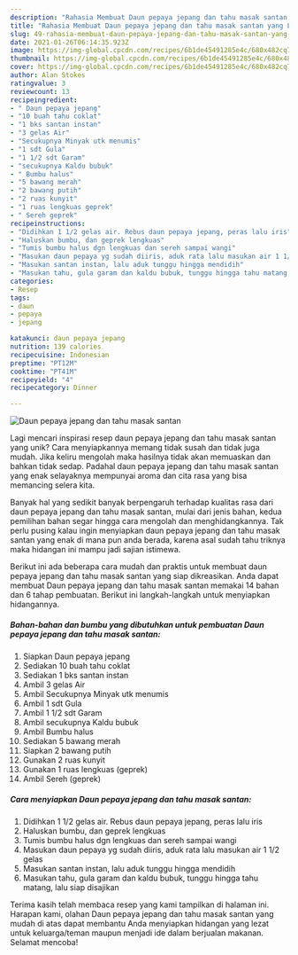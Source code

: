 ```yaml
---
description: "Rahasia Membuat Daun pepaya jepang dan tahu masak santan yang Lezat"
title: "Rahasia Membuat Daun pepaya jepang dan tahu masak santan yang Lezat"
slug: 49-rahasia-membuat-daun-pepaya-jepang-dan-tahu-masak-santan-yang-lezat
date: 2021-01-26T06:14:35.923Z
image: https://img-global.cpcdn.com/recipes/6b1de45491285e4c/680x482cq70/daun-pepaya-jepang-dan-tahu-masak-santan-foto-resep-utama.jpg
thumbnail: https://img-global.cpcdn.com/recipes/6b1de45491285e4c/680x482cq70/daun-pepaya-jepang-dan-tahu-masak-santan-foto-resep-utama.jpg
cover: https://img-global.cpcdn.com/recipes/6b1de45491285e4c/680x482cq70/daun-pepaya-jepang-dan-tahu-masak-santan-foto-resep-utama.jpg
author: Alan Stokes
ratingvalue: 3
reviewcount: 13
recipeingredient:
- " Daun pepaya jepang"
- "10 buah tahu coklat"
- "1 bks santan instan"
- "3 gelas Air"
- "Secukupnya Minyak utk menumis"
- "1 sdt Gula"
- "1 1/2 sdt Garam"
- "secukupnya Kaldu bubuk"
- " Bumbu halus"
- "5 bawang merah"
- "2 bawang putih"
- "2 ruas kunyit"
- "1 ruas lengkuas geprek"
- " Sereh geprek"
recipeinstructions:
- "Didihkan 1 1/2 gelas air. Rebus daun pepaya jepang, peras lalu iris"
- "Haluskan bumbu, dan geprek lengkuas"
- "Tumis bumbu halus dgn lengkuas dan sereh sampai wangi"
- "Masukan daun pepaya yg sudah diiris, aduk rata lalu masukan air 1 1/2 gelas"
- "Masukan santan instan, lalu aduk tunggu hingga mendidih"
- "Masukan tahu, gula garam dan kaldu bubuk, tunggu hingga tahu matang, lalu siap disajikan"
categories:
- Resep
tags:
- daun
- pepaya
- jepang

katakunci: daun pepaya jepang 
nutrition: 139 calories
recipecuisine: Indonesian
preptime: "PT12M"
cooktime: "PT41M"
recipeyield: "4"
recipecategory: Dinner

---
```



![Daun pepaya jepang dan tahu masak santan](https://img-global.cpcdn.com/recipes/6b1de45491285e4c/680x482cq70/daun-pepaya-jepang-dan-tahu-masak-santan-foto-resep-utama.jpg)

Lagi mencari inspirasi resep daun pepaya jepang dan tahu masak santan yang unik? Cara menyiapkannya memang tidak susah dan tidak juga mudah. Jika keliru mengolah maka hasilnya tidak akan memuaskan dan bahkan tidak sedap. Padahal daun pepaya jepang dan tahu masak santan yang enak selayaknya mempunyai aroma dan cita rasa yang bisa memancing selera kita.



Banyak hal yang sedikit banyak berpengaruh terhadap kualitas rasa dari daun pepaya jepang dan tahu masak santan, mulai dari jenis bahan, kedua pemilihan bahan segar hingga cara mengolah dan menghidangkannya. Tak perlu pusing kalau ingin menyiapkan daun pepaya jepang dan tahu masak santan yang enak di mana pun anda berada, karena asal sudah tahu triknya maka hidangan ini mampu jadi sajian istimewa.


Berikut ini ada beberapa cara mudah dan praktis untuk membuat daun pepaya jepang dan tahu masak santan yang siap dikreasikan. Anda dapat membuat Daun pepaya jepang dan tahu masak santan memakai 14 bahan dan 6 tahap pembuatan. Berikut ini langkah-langkah untuk menyiapkan hidangannya.

<!--inarticleads1-->

##### Bahan-bahan dan bumbu yang dibutuhkan untuk pembuatan Daun pepaya jepang dan tahu masak santan:

1. Siapkan  Daun pepaya jepang
1. Sediakan 10 buah tahu coklat
1. Sediakan 1 bks santan instan
1. Ambil 3 gelas Air
1. Ambil Secukupnya Minyak utk menumis
1. Ambil 1 sdt Gula
1. Ambil 1 1/2 sdt Garam
1. Ambil secukupnya Kaldu bubuk
1. Ambil  Bumbu halus
1. Sediakan 5 bawang merah
1. Siapkan 2 bawang putih
1. Gunakan 2 ruas kunyit
1. Gunakan 1 ruas lengkuas (geprek)
1. Ambil  Sereh (geprek)




<!--inarticleads2-->

##### Cara menyiapkan Daun pepaya jepang dan tahu masak santan:

1. Didihkan 1 1/2 gelas air. Rebus daun pepaya jepang, peras lalu iris
1. Haluskan bumbu, dan geprek lengkuas
1. Tumis bumbu halus dgn lengkuas dan sereh sampai wangi
1. Masukan daun pepaya yg sudah diiris, aduk rata lalu masukan air 1 1/2 gelas
1. Masukan santan instan, lalu aduk tunggu hingga mendidih
1. Masukan tahu, gula garam dan kaldu bubuk, tunggu hingga tahu matang, lalu siap disajikan




Terima kasih telah membaca resep yang kami tampilkan di halaman ini. Harapan kami, olahan Daun pepaya jepang dan tahu masak santan yang mudah di atas dapat membantu Anda menyiapkan hidangan yang lezat untuk keluarga/teman maupun menjadi ide dalam berjualan makanan. Selamat mencoba!
